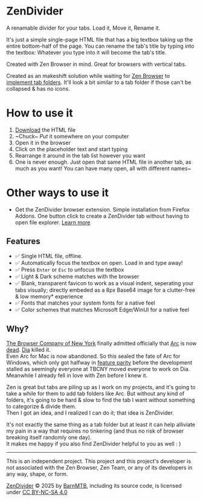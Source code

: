 # ZenDivider
A renamable divider for your tabs. Load it, Move it, Rename it.

It's just a simple single-page HTML file that has a big textbox taking up the entire bottom-half of the page.
You can rename the tab's title by typing into the textbox: Whatever you type into it will become the tab's title.

Created with Zen Browser in mind. Great for browsers with vertical tabs.

Created as an makeshift solution while waiting for [Zen Browser](https://github.com/zen-browser/desktop) to [implement tab folders](https://github.com/zen-browser/desktop/pull/7359). It'll look a bit similar to a tab folder if those can't be collapsed & has no icons.


# How to use it
1. [Download](https://github.com/BarnMTB/ZenDivider/releases) the HTML file
2. ~Chuck~ _Put_ it somewhere on your computer
3. Open it in the browser
4. Click on the placeholder text and start typing
5. Rearrange it around in the tab list however you want
6. One is never enough. Just open that same HTML file in another tab, as much as you want! You can have many open, all with different names~

# Other ways to use it
- Get the ZenDivider browser extension. Simple installation from Firefox Addons. One button click to create a ZenDivider tab without having to open file explorer. [Learn more](https://github.com/BarnMTB/ZenDividerHelper)

## Features
- ✅ Single HTML file, offline.
- ✅ Automatically focus the textbox on open. Load in and type away!
- ✅ Press `Enter` or `Esc` to unfocus the textbox
- ✅ Light & Dark scheme matches with the browser
- ✅ Blank, transparent favicon to work as a visual indent, seperating your tabs visually; directly embeded as a 8px Base64 image for a clutter-free & low memory* experience
- ✅ Fonts that matches your system fonts for a native feel
- ✅ Color schemes that matches Microsoft Edge/WinUI for a native feel

## Why?
  [The Browser Company of New York](https://thebrowser.company/) finally admitted officially that [Arc](https://arc.net/) is now [dead](https://browsercompany.substack.com/p/letter-to-arc-members-2025). [Dia](https://diabrowser.com/) killed it.   
  Even Arc for Mac is now abandoned. So this sealed the fate of Arc for Windows, which only got halfway in [feature parity](https://arcinternet.notion.site/Arc-for-Windows-Feature-Checklist-ffb56a81498845fc9ec9dfd6a045cd20?pvs=143) before the development stalled as seemingly everyone at TBCNY moved everyone to work on Dia.  
  Meanwhile I already fell in love with Zen before I knew it.  

  Zen is great but tabs are piling up as I work on my projects, and it's going to take a while for them to add tab folders like Arc. But without any kind of folders, it's going to be hard & slow to find the tab I want without something to categorize & divide them.  
  Then I got an idea, and I realized I can do it; that idea is ZenDivider.  

  It's not exactly the same thing as a tab folder but at least it can help alliviate my pain in a way that requires no tinkering (and thus no risk of browser breaking itself randomly one day).  
  It makes me happy if you also find ZenDivider helpful to you as well : )  

---
This is an independent project. This project and this project's developer is not associated with the Zen Browser, Zen Team, or any of its developers in any way, shape, or form.

<a href="https://github.com/BarnMTB/ZenDivider">ZenDivider</a> © 2025 by <a href="https://github.com/BarnMTB/ZenDividerHelper">BarnMTB</a>, including its source code, is licensed under <a href="https://creativecommons.org/licenses/by-nc-sa/4.0/">CC BY-NC-SA 4.0</a>
